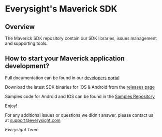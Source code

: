 # Everysight's Maverick SDK

## Overview

The Maverick SDK repository contain our SDK libraries, issues management and supporting tools.

## How to start your Maverick application development?

Full documentation can be found in our [developers portal](https://everysight.github.io/maverick_docs/)

Download the latest SDK binaries for IOS & Android from the [releases page](./releases)

Samples code for Android and IOS can be found in the [Samples Repository](https://github.com/everysight-maverick/samples)


Enjoy!

For any additional issues or questions we didn't answer, please contact us at support@everysight.com

_Everysight Team_
